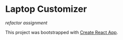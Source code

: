 # Laptop Customizer
_refactor assignment_

This project was bootstrapped with [Create React App](https://github.com/facebook/create-react-app).
